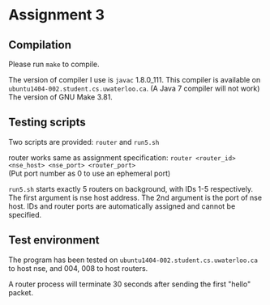 Assignment 3
===========
Compilation
---------
Please run `make` to compile.

The version of compiler I use is `javac` 1.8.0_111. This compiler is available on `ubuntu1404-002.student.cs.uwaterloo.ca`. (A Java 7 compiler will not work)
The version of GNU Make 3.81.

Testing scripts
----
Two scripts are provided: `router` and `run5.sh`

router works same as assignment specification: `router <router_id> <nse_host> <nse_port> <router_port>`  
(Put port number as 0 to use an ephemeral port)

`run5.sh` starts exactly 5 routers on background, with IDs 1-5 respectively. 
The first argument is nse host address. The 2nd argument is the port of nse host. IDs and router ports are automatically assigned and cannot be specified.

Test environment
------
The program has been tested on `ubuntu1404-002.student.cs.uwaterloo.ca` to host nse, and 004, 008 to host routers.

A router process will terminate 30 seconds after sending the first "hello" packet.  